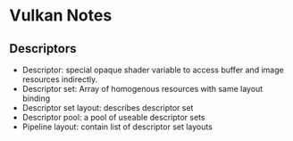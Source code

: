 # Vulkan Notes

## Descriptors
- Descriptor: special opaque shader variable to access buffer and image resources indirectly.
- Descriptor set: Array of homogenous resources with same layout binding
- Descriptor set layout: describes descriptor set
- Descriptor pool: a pool of useable descriptor sets 
- Pipeline layout: contain list of descriptor set layouts


